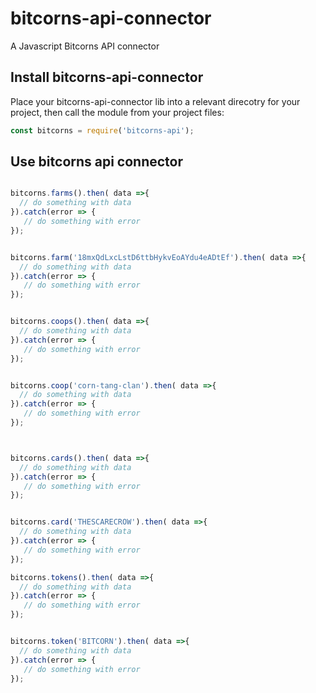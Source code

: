 # bitcorns-api-connector
A Javascript Bitcorns API connector

## Install bitcorns-api-connector
Place your bitcorns-api-connector lib into a relevant direcotry for your project, then call the module from your project files:
```js
const bitcorns = require('bitcorns-api'); 
```

## Use bitcorns api connector
```js

bitcorns.farms().then( data =>{
  // do something with data
}).catch(error => {
   // do something with error
});


bitcorns.farm('18mxQdLxcLstD6ttbHykvEoAYdu4eADtEf').then( data =>{
  // do something with data
}).catch(error => {
   // do something with error
});


bitcorns.coops().then( data =>{
  // do something with data
}).catch(error => {
   // do something with error
});


bitcorns.coop('corn-tang-clan').then( data =>{
  // do something with data
}).catch(error => {
   // do something with error
});



bitcorns.cards().then( data =>{
  // do something with data
}).catch(error => {
   // do something with error
});


bitcorns.card('THESCARECROW').then( data =>{
  // do something with data
}).catch(error => {
   // do something with error
});

bitcorns.tokens().then( data =>{
  // do something with data
}).catch(error => {
   // do something with error
});


bitcorns.token('BITCORN').then( data =>{
  // do something with data
}).catch(error => {
   // do something with error
});


```
